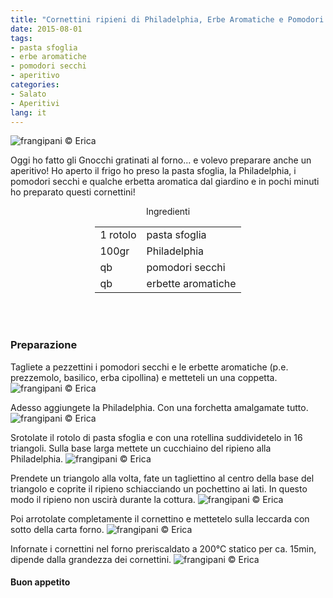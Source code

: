 ```yaml
---
title: "Cornettini ripieni di Philadelphia, Erbe Aromatiche e Pomodori Secchi"
date: 2015-08-01
tags:
- pasta sfoglia
- erbe aromatiche
- pomodori secchi
- aperitivo
categories:
- Salato
- Aperitivi
lang: it
---
```

![](header.jpg "frangipani © Erica")

Oggi ho fatto gli Gnocchi gratinati al forno... e volevo preparare anche un aperitivo! Ho aperto il frigo ho preso la pasta sfoglia, la Philadelphia, i pomodori secchi e qualche erbetta aromatica dal giardino e in pochi minuti ho preparato questi cornettini!


<div id="wrapper" style="text-align: center">
  <div id="yourdiv" style="display: inline-block;">
    <div class="ingredients">
      <div class="ingredients-title">Ingredienti</div>
      <table>
        <tbody>
          <tr>
            <td>1 rotolo</td>
            <td>pasta sfoglia</td>
          </tr>
          <tr>
            <td>100gr</td>
            <td>Philadelphia</td>
          </tr>
          <tr>
            <td>qb</td>
            <td>pomodori secchi</td>
          </tr>
          <tr>
            <td>qb</td>
            <td>erbette aromatiche</td>
          </tr>
        </tbody>
      </table>
      <br></br>
    </div>
  </div>
</div>


<h3>
  <font color="grey">
    <i class="fa fa-cogs"></i>
  </font> Preparazione
</h3>

Tagliete a pezzettini i pomodori secchi e le erbette aromatiche (p.e. prezzemolo, basilico, erba cipollina) e metteteli un una coppetta.
![](erbe.jpg "frangipani © Erica")

Adesso aggiungete la Philadelphia. Con una forchetta amalgamate tutto.
![](ripieno.jpg "frangipani © Erica")

Srotolate il rotolo di pasta sfoglia e con una rotellina suddividetelo in 16 triangoli. Sulla base larga mettete un cucchiaino del ripieno alla Philadelphia.
![](sfoglia.jpg "frangipani © Erica")

Prendete un triangolo alla volta, fate un tagliettino al centro della base del triangolo e coprite il ripieno schiacciando un pochettino ai lati. In questo modo il ripieno non uscirà durante la cottura.
![](arrotolare.jpg "frangipani © Erica")

Poi arrotolate completamente il cornettino e mettetelo sulla leccarda con sotto della carta forno.
![](teglia.jpg "frangipani © Erica")

Infornate i cornettini nel forno preriscaldato a 200°C statico per ca. 15min, dipende dalla grandezza dei cornettini.
![](risultato.jpg "frangipani © Erica")


<h4>Buon appetito
  <font color="red">
    <i class="fa fa-smile-o"></i>
  </font>
</h4>